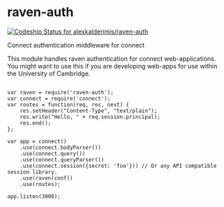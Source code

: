 raven-auth
==========

[ ![Codeship Status for alexkalderimis/raven-auth](https://www.codeship.io/projects/137f0580-800b-0130-06f3-22000a1c844f/status?branch=master)](https://www.codeship.io/projects/2377)

Connect authentication middleware for connect

This module handles raven authentication for connect web-applications.
You might want to use this if you are developing web-apps for use within
the University of Cambridge.

```:javascript

var raven = require('raven-auth');
var connect = require('connect');
var routes = function(req, res, next) {
    res.setHeader("Content-Type", "text/plain");
    res.write("Hello, " + req.session.principal);
    res.end();
};

var app = connect()
    .use(connect.bodyParser())
    .use(connect.query())
    .use(connect.queryParser())
    .use(connect.session({secret: 'foo'})) // Or any API compatible session library.
    .use(raven(conf))
    .use(routes);

app.listen(3000);
```


